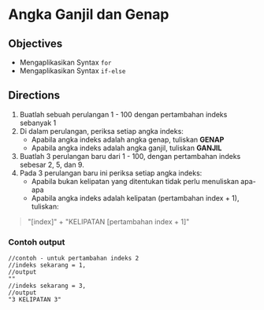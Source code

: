 # Angka Ganjil dan Genap

## Objectives

- Mengaplikasikan Syntax `for`
- Mengaplikasikan Syntax `if-else`

## Directions

1. Buatlah sebuah perulangan 1 - 100 dengan pertambahan indeks sebanyak 1
2. Di dalam perulangan, periksa setiap angka indeks:
    - Apabila angka indeks adalah angka genap, tuliskan **GENAP**
    - Apabila angka indeks adalah angka ganjil, tuliskan **GANJIL**
3. Buatlah 3 perulangan baru dari 1 - 100, dengan pertambahan indeks sebesar 2, 5, dan 9.
4. Pada 3 perulangan baru ini periksa setiap angka indeks:
    - Apabila bukan kelipatan yang ditentukan tidak perlu menuliskan apa-apa
    - Apabila angka indeks adalah kelipatan (pertambahan index + 1), tuliskan:

> "[index]" + "KELIPATAN [pertambahan index + 1]"


### Contoh output

```
//contoh - untuk pertambahan indeks 2
//indeks sekarang = 1, 
//output
"" 
//indeks sekarang = 3, 
//output
"3 KELIPATAN 3" 
```